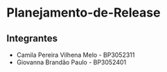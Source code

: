 # Planejamento-de-Release

## Integrantes
- Camila Pereira Vilhena Melo - BP3052311
- Giovanna Brandão Paulo - BP3052401

